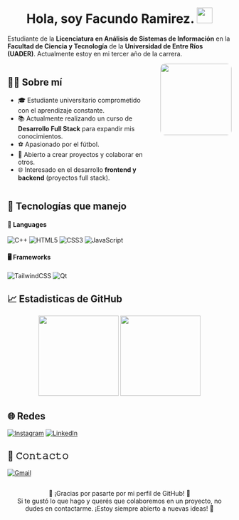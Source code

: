 <h1 align="center">Hola, soy Facundo Ramirez. <img src="https://media.giphy.com/media/hvRJCLFzcasrR4ia7z/giphy.gif" width="35"></h1>

Estudiante de la **Licenciatura en Análisis de Sistemas de Información** en la **Facultad de Ciencia y Tecnología** de la **Universidad de Entre Ríos (UADER)**. Actualmente estoy en mi tercer año de la carrera.


<div style="display: flex; align-items: flex-start; justify-content: space-between; gap: 20px;">

  <div>
    <h2>👨‍💻 Sobre mí</h2>
    <ul>
      <li>🎓 Estudiante universitario comprometido con el aprendizaje constante.</li>
      <li>📚 Actualmente realizando un curso de <strong>Desarrollo Full Stack</strong> para expandir mis conocimientos.</li>
      <li>⚽ Apasionado por el fútbol.</li>
      <li>🤝 Abierto a crear proyectos y colaborar en otros.</li>
      <li>🌐 Interesado en el desarrollo <strong>frontend y backend</strong> (proyectos full stack).</li>
    </ul>
  </div>

  <img src="https://media.tumblr.com/09e3faf561e5aa96e8ee8c725f38741c/tumblr_mtxdbaknqH1sjb7zro1_400.gif" width="160" style="border-radius: 10px;">
</div>





## 🚀 Tecnologías que manejo

#### 🔧 Languages
![C++](https://img.shields.io/badge/c++-%2300599C.svg?style=for-the-badge&logo=c%2B%2B&logoColor=white)
![HTML5](https://img.shields.io/badge/html5-%23E34F26.svg?style=for-the-badge&logo=html5&logoColor=white)
![CSS3](https://img.shields.io/badge/css3-%231572B6.svg?style=for-the-badge&logo=css3&logoColor=white)
![JavaScript](https://img.shields.io/badge/JavaScript-%23323330.svg?style=for-the-badge&logo=javascript&logoColor=F7DF1E)

#### 🖥️ Frameworks
![TailwindCSS](https://img.shields.io/badge/TailwindCSS-%2338B2AC.svg?style=for-the-badge&logo=tailwind-css&logoColor=white)
![Qt](https://img.shields.io/badge/Qt-%2341CD52.svg?style=for-the-badge&logo=qt&logoColor=white)


## 📈 Estadisticas de GitHub

<p align="center">
    <img height="180em" src="https://github-readme-stats.vercel.app/api?username=facuuurz&show_icons=true&theme=tokyonight&include_all_commits=true&count_private=true&hide_border=true"/>
    <img height="180em" src="https://github-readme-stats.vercel.app/api/top-langs/?username=facuuurz&layout=compact&langs_count=8&theme=tokyonight&hide_border=true"/>
</p>



## 🌐 Redes

[![Instagram](https://img.shields.io/badge/Instagram-E4405F?style=for-the-badge&logo=instagram&logoColor=white)](https://www.instagram.com/facuurz?igsh=N3ZqdnNqZTIxeDE5&utm_source=qr)
[![LinkedIn](https://img.shields.io/badge/LinkedIn-0077B5?style=for-the-badge&logo=linkedin&logoColor=white)](https://www.linkedin.com/in/facundo-ramirez-795a52296?utm_source=share&utm_campaign=share_via&utm_content=profile&utm_medium=ios_app)

## 📨 𝙲𝚘𝚗𝚝𝚊𝚌𝚝𝚘

[![Gmail](https://img.shields.io/badge/Gmail-D14836?style=for-the-badge&logo=gmail&logoColor=white)](mailto:facundorz2003@gmail.com)

##
<p align="center">
  🙌 ¡Gracias por pasarte por mi perfil de GitHub! 🙌<br>
  Si te gustó lo que hago y querés que colaboremos en un proyecto,
  no dudes en contactarme. ¡Estoy siempre abierto a nuevas ideas! 🚀
</p>






